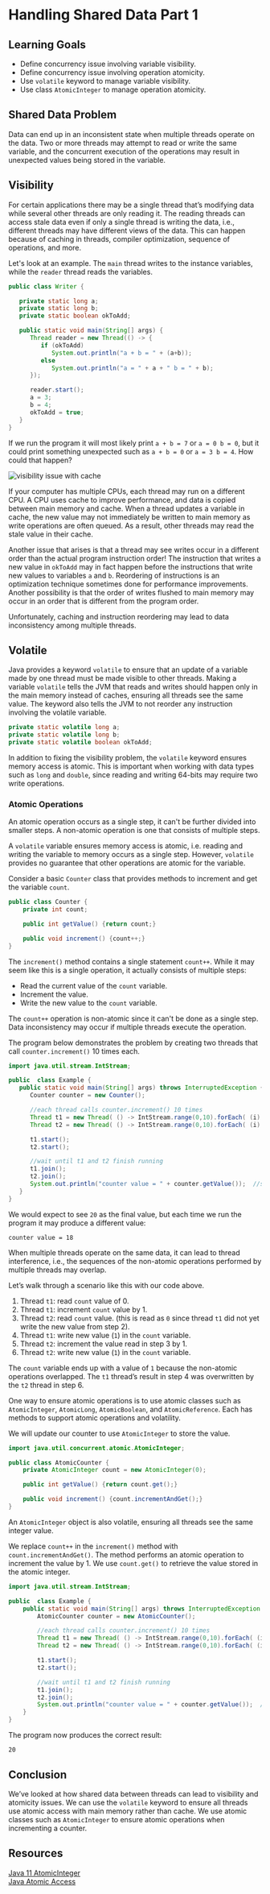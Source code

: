 # Handling Shared Data Part 1

## Learning Goals

- Define concurrency issue involving variable visibility.
- Define concurrency issue involving operation atomicity.
- Use `volatile` keyword to manage variable visibility.
- Use class `AtomicInteger` to manage operation atomicity.

## Shared Data Problem

Data can end up in an inconsistent state when multiple threads operate on the data.
Two or more threads may attempt to read or write the same variable, and the
concurrent execution of the operations may result in unexpected values being stored
in the variable.

## Visibility

For certain applications there may be a single thread that’s modifying data
while several other threads are only reading it. The reading threads can access
stale data even if only a single thread is writing the data, i.e., different
threads may have different views of the data. This can happen because of caching
in threads, compiler optimization, sequence of operations, and more.

Let's look at an example.  The `main` thread writes to the
instance variables, while the `reader` thread reads the variables.

```java
public class Writer {

   private static long a;
   private static long b;
   private static boolean okToAdd;

   public static void main(String[] args) {
      Thread reader = new Thread(() -> {
         if (okToAdd)
            System.out.println("a + b = " + (a+b));
         else
            System.out.println("a = " + a + " b = " + b);
      });

      reader.start();
      a = 3;
      b = 4;
      okToAdd = true;
   }
}
```

If we run the program it will most likely print `a + b = 7` or `a = 0 b = 0`, but it
could print something unexpected such as `a + b = 0` or `a = 3 b = 4`.  How could that happen?

![visibility issue with cache](https://curriculum-content.s3.amazonaws.com/6002/handling-shared-data-part-1/cache.png)

If your computer has multiple CPUs, each thread may run on a different CPU.
A CPU uses cache to improve performance, and data is copied between
main memory and cache.  When a thread updates a variable in cache,
the new value may not immediately be written to main memory
as write operations are often queued.  As a result, other threads may
read the stale value in their cache. 

Another issue that arises is that a thread may see writes occur in a
different order than the actual program instruction order!
The instruction that writes a new value in `okToAdd` may in fact
happen before the instructions that write new values to variables `a` and `b`.
Reordering of instructions is an optimization technique sometimes
done for performance improvements.
Another possibility is that the order of writes
flushed to main memory may occur in an order that
is different from the program order.

Unfortunately, caching and instruction reordering may lead to data inconsistency
among multiple threads.

## Volatile

Java provides a keyword `volatile` to ensure that an update
of a variable made by one thread must be made visible to
other threads.  Making a variable `volatile`
tells the JVM that reads and writes should happen only in the main memory
instead of caches, ensuring all threads see the same value.
The keyword also tells the JVM to not reorder any instruction involving the volatile variable.

```java
private static volatile long a;
private static volatile long b;
private static volatile boolean okToAdd;
```

In addition to fixing the visibility problem, the `volatile` keyword
ensures memory access is atomic.  This is important when working with
data types such as `long` and `double`, since reading and writing 64-bits
may require two write operations. 


### Atomic Operations

An atomic operation occurs as a single step, it
can't be further divided into smaller steps.
A non-atomic operation is one that consists of multiple steps.

A `volatile` variable ensures memory access is atomic, i.e. reading
and writing the variable to memory occurs as a single step.
However, `volatile` provides no guarantee that other operations
are atomic for the variable.

Consider a basic `Counter` class that provides methods to increment and get
the variable `count`.

```java
public class Counter {
    private int count;

    public int getValue() {return count;}

    public void increment() {count++;}
}
```

The `increment()` method contains a single statement `count++`.
While it may seem like this is a single operation, it actually
consists of multiple steps:

- Read the current value of the `count` variable.
- Increment the value.
- Write the new value to the `count` variable.

The `count++` operation is non-atomic since it can't be done as a single step.
Data inconsistency may occur if multiple threads execute the operation.  

The program below demonstrates the problem by creating
two threads that call `counter.increment()` 10 times each.

```java
import java.util.stream.IntStream;

public  class Example {
   public static void main(String[] args) throws InterruptedException {
      Counter counter = new Counter();

      //each thread calls counter.increment() 10 times
      Thread t1 = new Thread( () -> IntStream.range(0,10).forEach( (i) -> counter.increment()) );
      Thread t2 = new Thread( () -> IntStream.range(0,10).forEach( (i) -> counter.increment()) );

      t1.start();
      t2.start();

      //wait until t1 and t2 finish running
      t1.join();
      t2.join();
      System.out.println("counter value = " + counter.getValue());  //should be 20
   }
}
```

We would expect to see `20` as the final value,
but each time we run the program it may produce a different value:

```text
counter value = 18
```

When multiple threads operate on the same data, it can
lead to thread interference, i.e., the sequences of the non-atomic operations
performed by multiple threads may overlap.

Let’s walk through a scenario like this with our code above.

1. Thread `t1`: read `count` value of 0.
2. Thread `t1`: increment `count` value by 1.
3. Thread `t2`: read `count` value. (this is read as `0` since thread `t1`
   did not yet write the new value from step 2).
4. Thread `t1`: write new value (`1`) in the `count` variable.
5. Thread `t2`: increment the value read in step 3 by 1.
6. Thread `t2`: write new value (`1`) in the `count` variable.

The `count` variable ends up with a value of `1` because the non-atomic
operations overlapped. The `t1` thread’s result in step 4
was overwritten by the `t2` thread in step 6.

One way to ensure atomic operations is to use
atomic classes such as `AtomicInteger`, `AtomicLong`, `AtomicBoolean`,
and `AtomicReference`.  Each has methods to support atomic operations and
volatility. 

We will update our counter to use `AtomicInteger` to store the value.

```java
import java.util.concurrent.atomic.AtomicInteger;

public class AtomicCounter {
    private AtomicInteger count = new AtomicInteger(0);

    public int getValue() {return count.get();}

    public void increment() {count.incrementAndGet();}
}
```

An `AtomicInteger` object is also volatile, ensuring all threads
see the same integer value.

We replace `count++` in the `increment()` method with
`count.incrementAndGet()`.  The method performs an atomic
operation to increment the value by 1.
We use `count.get()` to retrieve the value stored in the atomic integer.

```java
import java.util.stream.IntStream;

public  class Example {
    public static void main(String[] args) throws InterruptedException {
        AtomicCounter counter = new AtomicCounter();

        //each thread calls counter.increment() 10 times
        Thread t1 = new Thread( () -> IntStream.range(0,10).forEach( (i) -> counter.increment()) );
        Thread t2 = new Thread( () -> IntStream.range(0,10).forEach( (i) -> counter.increment()) );

        t1.start();
        t2.start();

        //wait until t1 and t2 finish running
        t1.join();
        t2.join();
        System.out.println("counter value = " + counter.getValue());  // 20
    }
}
```
 
The program now produces the correct result:

```text
20
```

## Conclusion

We’ve looked at how shared data between threads can lead to visibility and
atomicity issues.  We can use the `volatile` keyword to ensure all threads
use atomic access with main memory rather than cache.  We use atomic
classes such as `AtomicInteger` to ensure atomic operations when incrementing
a counter.
 
## Resources

[Java 11 AtomicInteger](https://docs.oracle.com/en/java/javase/11/docs/api/java.base/java/util/concurrent/atomic/AtomicInteger.html)  
[Java Atomic Access](https://docs.oracle.com/javase/tutorial/essential/concurrency/atomic.html)  
